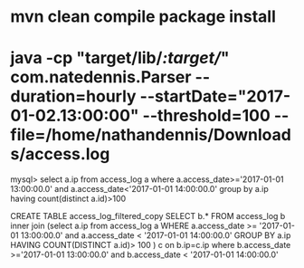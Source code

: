 # mvn clean compile package install
# java -cp "target/lib/*:target/*" com.natedennis.Parser --duration=hourly --startDate="2017-01-02.13:00:00" --threshold=100 --file=/home/nathandennis/Downloads/access.log



mysql> select a.ip from access_log a where a.access_date>='2017-01-01 13:00:00.0' and a.access_date<'2017-01-01 14:00:00.0' group by a.ip having count(distinct a.id)>100



CREATE TABLE access_log_filtered_copy SELECT b.* FROM access_log b inner join (select a.ip from access_log a WHERE a.access_date >= '2017-01-01 13:00:00.0' and a.access_date < '2017-01-01 14:00:00.0' GROUP BY a.ip HAVING COUNT(DISTINCT a.id)> 100 ) c on b.ip=c.ip where b.access_date >='2017-01-01 13:00:00.0' and b.access_date < '2017-01-01 14:00:00.0'